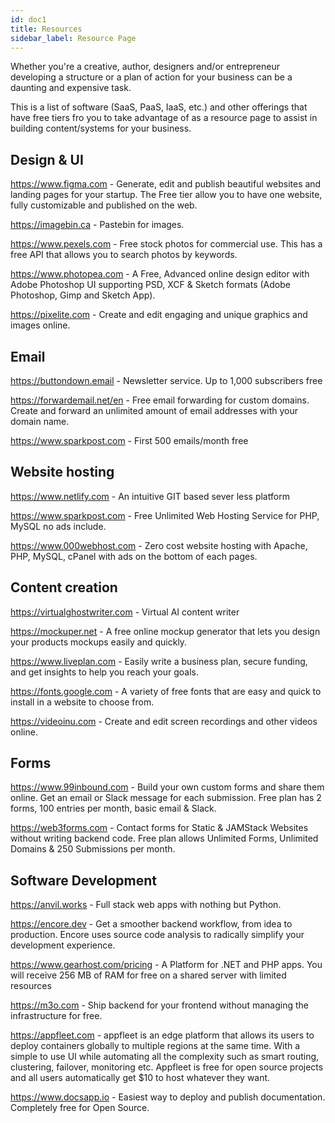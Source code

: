 ```yaml
---
id: doc1
title: Resources 
sidebar_label: Resource Page
---
```

Whether you're a creative, author, designers and/or entrepreneur developing a structure or a plan of action for your business can be a daunting and expensive task. 

This is a list of software (SaaS, PaaS, IaaS, etc.) and other offerings that have free tiers fro you to take advantage of as a resource page to assist in building content/systems for your business. 

## Design & UI 

https://www.figma.com - Generate, edit and publish beautiful websites and landing pages for your startup. The Free tier allow you to have one website, fully customizable and published on the web.

https://imagebin.ca - Pastebin for images.

https://www.pexels.com - Free stock photos for commercial use. This has a free API that allows you to search photos by keywords.

https://www.photopea.com - A Free, Advanced online design editor with Adobe Photoshop UI supporting PSD, XCF & Sketch formats (Adobe Photoshop, Gimp and Sketch App).

https://pixelite.com - Create and edit engaging and unique graphics and images online.


## Email

https://buttondown.email - Newsletter service. Up to 1,000 subscribers free

https://forwardemail.net/en - Free email forwarding for custom domains. Create and forward an unlimited amount of email addresses with your domain name.

https://www.sparkpost.com - First 500 emails/month free

## Website hosting 

https://www.netlify.com - An intuitive GIT based sever less platform

https://www.sparkpost.com - Free Unlimited Web Hosting Service for PHP, MySQL no ads include.

https://www.000webhost.com - Zero cost website hosting with Apache, PHP, MySQL, cPanel with ads on the bottom of each pages.

## Content  creation 

https://virtualghostwriter.com - Virtual AI content writer 

https://mockuper.net - A free online mockup generator that lets you design your products mockups easily and quickly. 

https://www.liveplan.com - Easily write a business plan, secure funding, and get insights to help you reach your goals.

https://fonts.google.com - A variety of free fonts that are easy and quick to install in a website to choose from. 

https://videoinu.com - Create and edit screen recordings and other videos online.

## Forms

https://www.99inbound.com - Build your own custom forms and share them online. Get an email or Slack message for each submission. Free plan has 2 forms, 100 entries per month, basic email & Slack.

https://web3forms.com - Contact forms for Static & JAMStack Websites without writing backend code. Free plan allows Unlimited Forms, Unlimited Domains & 250 Submissions per month.

## Software Development 

https://anvil.works - Full stack web apps with nothing but Python.

https://encore.dev - Get a smoother backend workflow, from idea to production. Encore uses source code analysis to radically simplify your development experience.

https://www.gearhost.com/pricing - A Platform for .NET and PHP apps. You will receive 256 MB of RAM for free on a shared server with limited resources

https://m3o.com - Ship backend for your frontend without managing the infrastructure for free. 

https://appfleet.com - appfleet is an edge platform that allows its users to deploy containers globally to multiple regions at the same time. With a simple to use UI while automating all the complexity such as smart routing, clustering, failover, monitoring etc. Appfleet is free for open source projects and all users automatically get $10 to host whatever they want.

https://www.docsapp.io - Easiest way to deploy and publish documentation. Completely free for Open Source. 




